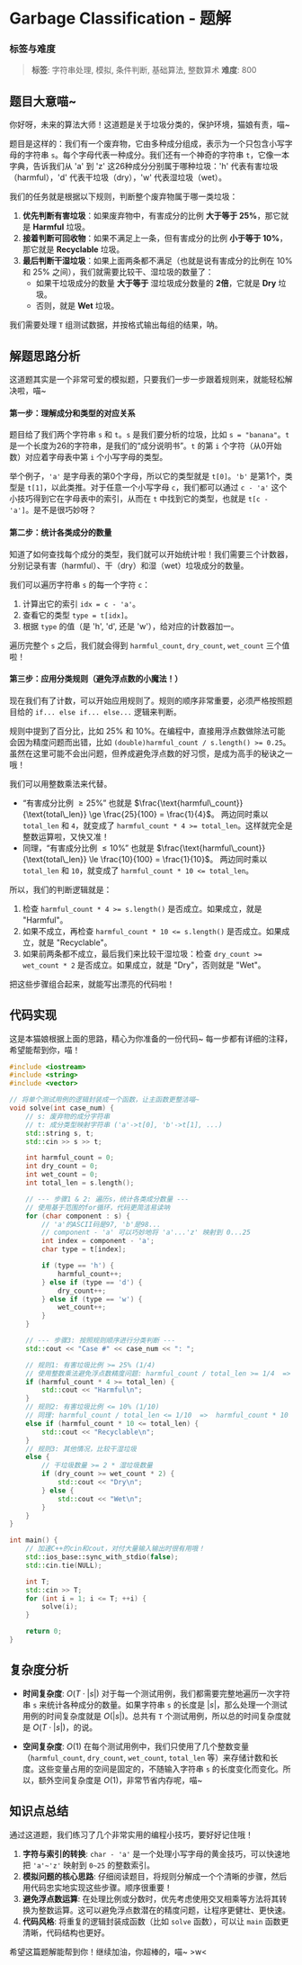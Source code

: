 # Garbage Classification - 题解

### 标签与难度
> **标签**: 字符串处理, 模拟, 条件判断, 基础算法, 整数算术
> **难度**: 800

## 题目大意喵~

你好呀，未来的算法大师！这道题是关于垃圾分类的，保护环境，猫娘有责，喵~

题目是这样的：我们有一个废弃物，它由多种成分组成，表示为一个只包含小写字母的字符串 `s`。每个字母代表一种成分。我们还有一个神奇的字符串 `t`，它像一本字典，告诉我们从 'a' 到 'z' 这26种成分分别属于哪种垃圾：'h' 代表有害垃圾（harmful），'d' 代表干垃圾（dry），'w' 代表湿垃圾（wet）。

我们的任务就是根据以下规则，判断整个废弃物属于哪一类垃圾：

1.  **优先判断有害垃圾**：如果废弃物中，有害成分的比例 **大于等于 25%**，那它就是 **Harmful** 垃圾。
2.  **接着判断可回收物**：如果不满足上一条，但有害成分的比例 **小于等于 10%**，那它就是 **Recyclable** 垃圾。
3.  **最后判断干湿垃圾**：如果上面两条都不满足（也就是说有害成分的比例在 10% 和 25% 之间），我们就需要比较干、湿垃圾的数量了：
    *   如果干垃圾成分的数量 **大于等于** 湿垃圾成分数量的 **2倍**，它就是 **Dry** 垃圾。
    *   否则，就是 **Wet** 垃圾。

我们需要处理 `T` 组测试数据，并按格式输出每组的结果，呐。

## 解题思路分析

这道题其实是一个非常可爱的模拟题，只要我们一步一步跟着规则来，就能轻松解决啦，喵~

#### 第一步：理解成分和类型的对应关系

题目给了我们两个字符串 `s` 和 `t`。`s` 是我们要分析的垃圾，比如 `s = "banana"`。`t` 是一个长度为26的字符串，是我们的“成分说明书”。`t` 的第 `i` 个字符（从0开始数）对应着字母表中第 `i` 个小写字母的类型。

举个例子，`'a'` 是字母表的第0个字母，所以它的类型就是 `t[0]`。`'b'` 是第1个，类型是 `t[1]`，以此类推。对于任意一个小写字母 `c`，我们都可以通过 `c - 'a'` 这个小技巧得到它在字母表中的索引，从而在 `t` 中找到它的类型，也就是 `t[c - 'a']`。是不是很巧妙呀？

#### 第二步：统计各类成分的数量

知道了如何查找每个成分的类型，我们就可以开始统计啦！我们需要三个计数器，分别记录有害（harmful）、干（dry）和湿（wet）垃圾成分的数量。

我们可以遍历字符串 `s` 的每一个字符 `c`：
1.  计算出它的索引 `idx = c - 'a'`。
2.  查看它的类型 `type = t[idx]`。
3.  根据 `type` 的值（是 'h', 'd', 还是 'w'），给对应的计数器加一。

遍历完整个 `s` 之后，我们就会得到 `harmful_count`, `dry_count`, `wet_count` 三个值啦！

#### 第三步：应用分类规则（避免浮点数的小魔法！）

现在我们有了计数，可以开始应用规则了。规则的顺序非常重要，必须严格按照题目给的 `if... else if... else...` 逻辑来判断。

规则中提到了百分比，比如 25% 和 10%。在编程中，直接用浮点数做除法可能会因为精度问题而出错，比如 `(double)harmful_count / s.length() >= 0.25`。虽然在这里可能不会出问题，但养成避免浮点数的好习惯，是成为高手的秘诀之一哦！

我们可以用整数乘法来代替。
-   “有害成分比例 $\ge 25\%$” 也就是 $\frac{\text{harmful\_count}}{\text{total\_len}} \ge \frac{25}{100} = \frac{1}{4}$。
    两边同时乘以 `total_len` 和 `4`，就变成了 `harmful_count * 4 >= total_len`。这样就完全是整数运算啦，又快又准！
-   同理，“有害成分比例 $\le 10\%$” 也就是 $\frac{\text{harmful\_count}}{\text{total\_len}} \le \frac{10}{100} = \frac{1}{10}$。
    两边同时乘以 `total_len` 和 `10`，就变成了 `harmful_count * 10 <= total_len`。

所以，我们的判断逻辑就是：
1.  检查 `harmful_count * 4 >= s.length()` 是否成立。如果成立，就是 "Harmful"。
2.  如果不成立，再检查 `harmful_count * 10 <= s.length()` 是否成立。如果成立，就是 "Recyclable"。
3.  如果前两条都不成立，最后我们来比较干湿垃圾：检查 `dry_count >= wet_count * 2` 是否成立。如果成立，就是 "Dry"，否则就是 "Wet"。

把这些步骤组合起来，就能写出漂亮的代码啦！

## 代码实现

这是本猫娘根据上面的思路，精心为你准备的一份代码~ 每一步都有详细的注释，希望能帮到你，喵！

```cpp
#include <iostream>
#include <string>
#include <vector>

// 将单个测试用例的逻辑封装成一个函数，让主函数更整洁喵~
void solve(int case_num) {
    // s: 废弃物的成分字符串
    // t: 成分类型映射字符串 ('a'->t[0], 'b'->t[1], ...)
    std::string s, t;
    std::cin >> s >> t;

    int harmful_count = 0;
    int dry_count = 0;
    int wet_count = 0;
    int total_len = s.length();

    // --- 步骤1 & 2: 遍历s，统计各类成分数量 ---
    // 使用基于范围的for循环，代码更简洁易读呐
    for (char component : s) {
        // 'a'的ASCII码是97, 'b'是98...
        // component - 'a' 可以巧妙地将 'a'...'z' 映射到 0...25
        int index = component - 'a';
        char type = t[index];

        if (type == 'h') {
            harmful_count++;
        } else if (type == 'd') {
            dry_count++;
        } else if (type == 'w') {
        	wet_count++;
        }
    }

    // --- 步骤3: 按照规则顺序进行分类判断 ---
    std::cout << "Case #" << case_num << ": ";

    // 规则1: 有害垃圾比例 >= 25% (1/4)
    // 使用整数乘法避免浮点数精度问题: harmful_count / total_len >= 1/4  =>  harmful_count * 4 >= total_len
    if (harmful_count * 4 >= total_len) {
        std::cout << "Harmful\n";
    } 
    // 规则2: 有害垃圾比例 <= 10% (1/10)
    // 同理: harmful_count / total_len <= 1/10  =>  harmful_count * 10 <= total_len
    else if (harmful_count * 10 <= total_len) {
        std::cout << "Recyclable\n";
    } 
    // 规则3: 其他情况，比较干湿垃圾
    else {
        // 干垃圾数量 >= 2 * 湿垃圾数量
        if (dry_count >= wet_count * 2) {
            std::cout << "Dry\n";
        } else {
            std::cout << "Wet\n";
        }
    }
}

int main() {
    // 加速C++的cin和cout，对付大量输入输出时很有用哦！
    std::ios_base::sync_with_stdio(false);
    std::cin.tie(NULL);

    int T;
    std::cin >> T;
    for (int i = 1; i <= T; ++i) {
        solve(i);
    }

    return 0;
}
```

## 复杂度分析

-   **时间复杂度**: $O(T \cdot |s|)$
    对于每一个测试用例，我们都需要完整地遍历一次字符串 `s` 来统计各种成分的数量。如果字符串 `s` 的长度是 $|s|$，那么处理一个测试用例的时间复杂度就是 $O(|s|)$。总共有 `T` 个测试用例，所以总的时间复杂度就是 $O(T \cdot |s|)$，的说。

-   **空间复杂度**: $O(1)$
    在每个测试用例中，我们只使用了几个整数变量（`harmful_count`, `dry_count`, `wet_count`, `total_len` 等）来存储计数和长度。这些变量占用的空间是固定的，不随输入字符串 `s` 的长度变化而变化。所以，额外空间复杂度是 $O(1)$，非常节省内存呢，喵~

## 知识点总结

通过这道题，我们练习了几个非常实用的编程小技巧，要好好记住哦！

1.  **字符与索引的转换**: `char - 'a'` 是一个处理小写字母的黄金技巧，可以快速地把 `'a'~'z'` 映射到 `0~25` 的整数索引。
2.  **模拟问题的核心思路**: 仔细阅读题目，将规则分解成一个个清晰的步骤，然后用代码忠实地实现这些步骤。顺序很重要！
3.  **避免浮点数运算**: 在处理比例或分数时，优先考虑使用交叉相乘等方法将其转换为整数运算。这可以避免浮点数潜在的精度问题，让程序更健壮、更快速。
4.  **代码风格**: 将重复的逻辑封装成函数（比如 `solve` 函数），可以让 `main` 函数更清晰，代码结构也更好。

希望这篇题解能帮到你！继续加油，你超棒的，喵~ >w<